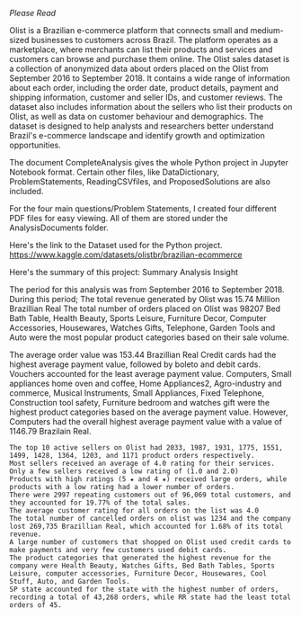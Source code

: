 *Please Read*

Olist is a Brazilian e-commerce platform that connects small and medium-sized businesses to customers across Brazil. The platform operates as a marketplace, where merchants can list their products and services and customers can browse and purchase them online.
The Olist sales dataset is a collection of anonymized data about orders placed on the Olist from September 2016 to September 2018. It contains a wide range of information about each order, including the order date, product details, payment and shipping information, customer and seller IDs, and customer reviews. The dataset also includes information about the sellers who list their products on Olist, as well as data on customer behaviour and demographics. The dataset is designed to help analysts and researchers better understand Brazil's e-commerce landscape and identify growth and optimization opportunities.

The document CompleteAnalysis gives the whole Python project in Jupyter Notebook format. Certain other files, like DataDictionary, ProblemStatements, ReadingCSVfiles, and ProposedSolutions are also included.

For the four main questions/Problem Statements, I created four different PDF files for easy viewing. All of them are stored under the AnalysisDocuments folder.

Here's the link to the Dataset used for the Python project.
https://www.kaggle.com/datasets/olistbr/brazilian-ecommerce

Here's the summary of this project:
Summary Analysis Insight

The period for this analysis was from September 2016 to September 2018. During this period;
The total revenue generated by Olist was 15.74 Million Brazillian Real
The total number of orders placed on Olist was 98207
Bed Bath Table, Health Beauty, Sports Leisure, Furniture Decor, Computer Accessories, Housewares, Watches Gifts, Telephone, Garden Tools and Auto were the most popular product categories based on their sale volume.

The average order value was 153.44 Brazillian Real
Credit cards had the highest average payment value, followed by boleto and debit cards. Vouchers accounted for the least average payment value.
Computers, Small appliances home oven and coffee, Home Appliances2, Agro-industry and commerce, Musical Instruments, Small Appliances, Fixed Telephone, Construction tool safety, Furniture bedroom and watches gift were the highest product categories based on the average payment value. However, Computers had the overall highest average payment value with a value of 1146.79 Brazilain Real.

    The top 10 active sellers on Olist had 2033, 1987, 1931, 1775, 1551, 1499, 1428, 1364, 1203, and 1171 product orders respectively.
    Most sellers received an average of 4.0 rating for their services. Only a few sellers received a low rating of (1.0 and 2.0)
    Products with high ratings (5 ★ and 4 ★) received large orders, while products with a low rating had a lower number of orders.
    There were 2997 repeating customers out of 96,069 total customers, and they accounted for 19.77% of the total sales.
    The average customer rating for all orders on the list was 4.0
    The total number of cancelled orders on olist was 1234 and the company lost 269,735 Brazillian Real, which accounted for 1.68% of its total revenue.
    A large number of customers that shopped on Olist used credit cards to make payments and very few customers used debit cards.
    The product categories that generated the highest revenue for the company were Health Beauty, Watches Gifts, Bed Bath Tables, Sports Leisure, computer accessories, Furniture Decor, Housewares, Cool Stuff, Auto, and Garden Tools.
    SP state accounted for the state with the highest number of orders, recording a total of 43,268 orders, while RR state had the least total orders of 45.
